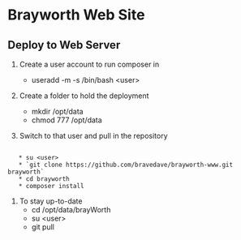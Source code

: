 # Brayworth Web Site

## Deploy to Web Server
1. Create a user account to run composer in
   * useradd -m -s /bin/bash &lt;user&gt;

1. Create a folder to hold the deployment
   * mkdir /opt/data
   * chmod 777 /opt/data

1. Switch to that user and pull in the repository
<pre><code>
   * su &lt;user&gt;
   * `git clone https://github.com/bravedave/brayworth-www.git brayworth`
   * cd brayworth
   * composer install
</code></pre>

1. To stay up-to-date
   * cd /opt/data/brayWorth
   * su &lt;user&gt;
   * git pull
